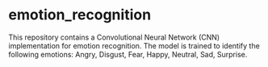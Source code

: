 # emotion_recognition
This repository contains a Convolutional Neural Network (CNN) implementation for emotion recognition. The model is trained to identify the following emotions: Angry, Disgust, Fear, Happy, Neutral, Sad, Surprise.
